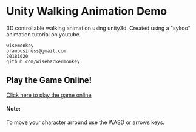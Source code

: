 # Unity Walking Animation Demo 
3D controllable walking animation using unity3d.
Created using a "sykoo" animation tutorial on youtube.
```
wisemonkey
oranbusiness@gmail.com
20181020
github.com/wisehackermonkey
```
## Play the Game Online! 
[Click here to play the game online](https://wisehackermonkey.github.io/20181020_sykoo_animation_tutorial/)
#### Note:
To move your character arround use the WASD or arrows keys.
